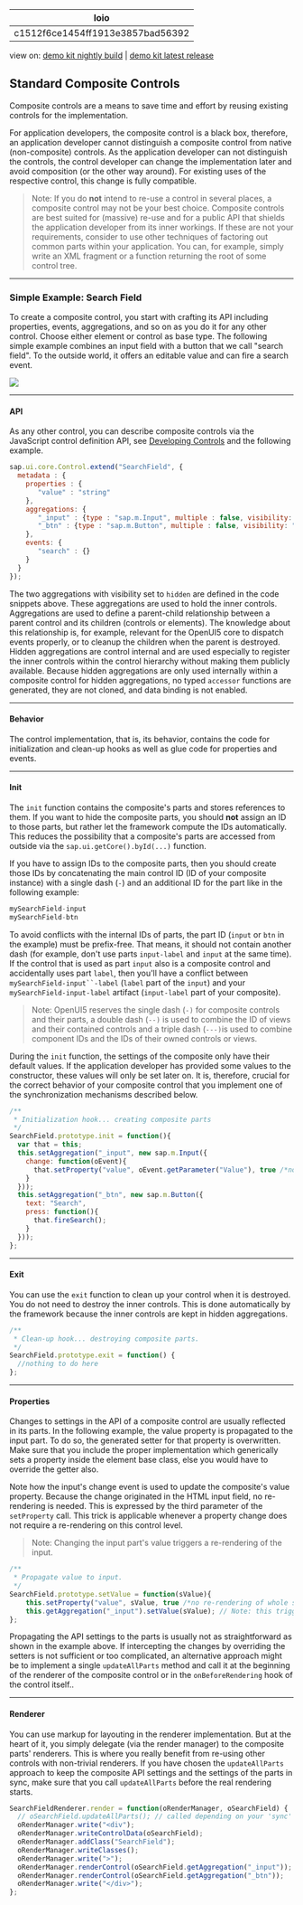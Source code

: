 <!-- loioc1512f6ce1454ff1913e3857bad56392 -->

| loio |
| -----|
| c1512f6ce1454ff1913e3857bad56392 |

<div id="loio">

view on: [demo kit nightly build](https://openui5nightly.hana.ondemand.com/#/topic/c1512f6ce1454ff1913e3857bad56392) | [demo kit latest release](https://openui5.hana.ondemand.com/#/topic/c1512f6ce1454ff1913e3857bad56392)</div>

## Standard Composite Controls

Composite controls are a means to save time and effort by reusing existing controls for the implementation.

For application developers, the composite control is a black box, therefore, an application developer cannot distinguish a composite control from native \(non-composite\) controls. As the application developer can not distinguish the controls, the control developer can change the implementation later and avoid composition \(or the other way around\). For existing uses of the respective control, this change is fully compatible.

> Note:
> If you do **not** intend to re-use a control in several places, a composite control may not be your best choice. Composite controls are best suited for \(massive\) re-use and for a public API that shields the application developer from its inner workings. If these are not your requirements, consider to use other techniques of factoring out common parts within your application. You can, for example, simply write an XML fragment or a function returning the root of some control tree.
> 
> 

***

### Simple Example: Search Field

To create a composite control, you start with crafting its API including properties, events, aggregations, and so on as you do it for any other control. Choose either element or control as base type. The following simple example combines an input field with a button that we call "search field". To the outside world, it offers an editable value and can fire a search event.

![](loiofd6475b8d1fd4b75bad61b7dc2e8ce3c_LowRes.png)

***

#### API

As any other control, you can describe composite controls via the JavaScript control definition API, see [Developing Controls](Developing_Controls_8dcab00.md) and the following example.

``` js
sap.ui.core.Control.extend("SearchField", {
  metadata : {
    properties : {
       "value" : "string"
    },
    aggregations: {
       "_input" : {type : "sap.m.Input", multiple : false, visibility: "hidden"},
       "_btn" : {type : "sap.m.Button", multiple : false, visibility: "hidden"}
    },
    events: {
       "search" : {}
    }
  }
});
```

The two aggregations with visibility set to `hidden` are defined in the code snippets above. These aggregations are used to hold the inner controls. Aggregations are used to define a parent-child relationship between a parent control and its children \(controls or elements\). The knowledge about this relationship is, for example, relevant for the OpenUI5 core to dispatch events properly, or to cleanup the children when the parent is destroyed. Hidden aggregations are control internal and are used especially to register the inner controls within the control hierarchy without making them publicly available. Because hidden aggregations are only used internally within a composite control for hidden aggregations, no typed `accessor` functions are generated, they are not cloned, and data binding is not enabled.

***

#### Behavior

The control implementation, that is, its behavior, contains the code for initialization and clean-up hooks as well as glue code for properties and events.

***

#### Init

The `init` function contains the composite's parts and stores references to them. If you want to hide the composite parts, you should **not** assign an ID to those parts, but rather let the framework compute the IDs automatically. This reduces the possibility that a composite's parts are accessed from outside via the `sap.ui.getCore().byId(...)` function.

If you have to assign IDs to the composite parts, then you should create those IDs by concatenating the main control ID \(ID of your composite instance\) with a single dash \(`-`\) and an additional ID for the part like in the following example:

``` js
mySearchField-input
mySearchField-btn
```

To avoid conflicts with the internal IDs of parts, the part ID \(`input` or `btn` in the example\) must be prefix-free. That means, it should not contain another dash \(for example, don't use parts `input-label` and `input` at the same time\). If the control that is used as part `input` also is a composite control and accidentally uses part `label`, then you'll have a conflict between `mySearchField-input``-label` \(`label` part of the `input`\) and your `mySearchField-input-label` artifact \(`input-label` part of your composite\).

> Note:
> OpenUI5 reserves the single dash \(`-)` for composite controls and their parts, a double dash \(`--)` is used to combine the ID of views and their contained controls and a triple dash \(`---)`is used to combine component IDs and the IDs of their owned controls or views.
> 
> 

During the `init` function, the settings of the composite only have their default values. If the application developer has provided some values to the constructor, these values will only be set later on. It is, therefore, crucial for the correct behavior of your composite control that you implement one of the synchronization mechanisms described below.

``` js
/**
 * Initialization hook... creating composite parts
 */
SearchField.prototype.init = function(){
  var that = this;
  this.setAggregation("_input", new sap.m.Input({
    change: function(oEvent){
      that.setProperty("value", oEvent.getParameter("Value"), true /*no re-rendering needed, change originates in HTML*/); //see section Properties for explanation
    }
  }));
  this.setAggregation("_btn", new sap.m.Button({
    text: "Search",
    press: function(){
      that.fireSearch();
    }
  }));
};
```

***

#### Exit

You can use the `exit` function to clean up your control when it is destroyed. You do not need to destroy the inner controls. This is done automatically by the framework because the inner controls are kept in hidden aggregations.

``` js
/**
 * Clean-up hook... destroying composite parts.
 */
SearchField.prototype.exit = function() {
  //nothing to do here
};
```

***

#### Properties

Changes to settings in the API of a composite control are usually reflected in its parts. In the following example, the value property is propagated to the input part. To do so, the generated setter for that property is overwritten. Make sure that you include the proper implementation which generically sets a property inside the element base class, else you would have to override the getter also.

Note how the input's change event is used to update the composite's value property. Because the change originated in the HTML input field, no re-rendering is needed. This is expressed by the third parameter of the `setProperty` call. This trick is applicable whenever a property change does not require a re-rendering on this control level.

> Note:
> Changing the input part's value triggers a re-rendering of the input.
> 
> 

``` js
/**
 * Propagate value to input.
 */
SearchField.prototype.setValue = function(sValue){
    this.setProperty("value", sValue, true /*no re-rendering of whole search field needed*/);
    this.getAggregation("_input").setValue(sValue); // Note: this triggers re-rendering of input!
};
```

Propagating the API settings to the parts is usually not as straightforward as shown in the example above. If intercepting the changes by overriding the setters is not sufficient or too complicated, an alternative approach might be to implement a single `updateAllParts` method and call it at the beginning of the renderer of the composite control or in the `onBeforeRendering` hook of the control itself..

***

#### Renderer

You can use markup for layouting in the renderer implementation. But at the heart of it, you simply delegate \(via the render manager\) to the composite parts' renderers. This is where you really benefit from re-using other controls with non-trivial renderers. If you have chosen the `updateAllParts` approach to keep the composite API settings and the settings of the parts in sync, make sure that you call `updateAllParts` before the real rendering starts.

``` js
SearchFieldRenderer.render = function(oRenderManager, oSearchField) {
  // oSearchField.updateAllParts(); // called depending on your 'sync' approach
  oRenderManager.write("<div"); 
  oRenderManager.writeControlData(oSearchField);
  oRenderManager.addClass("SearchField"); 
  oRenderManager.writeClasses();
  oRenderManager.write(">");
  oRenderManager.renderControl(oSearchField.getAggregation("_input"));
  oRenderManager.renderControl(oSearchField.getAggregation("_btn"));
  oRenderManager.write("</div>");
};
```

